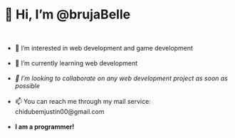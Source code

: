 <h1> 👋 Hi, I’m @brujaBelle</h1> <br>
<ul>
  <li> 👀 I’m interested in web development and game development</li><br>
  
  <li> 🌱 I’m currently learning web development</li><br>
  
  <li> <i>💞️ I’m looking to collaborate on any web development project as soon as possible</i></li><br>
  
<li> 📫 You can reach me through my mail service: chidubemjustin00@gmail.com</li><br>

<li> <strong> I am a programmer!</strong></li>

</ul>
<!---
brujaBelle/brujaBelle is a ✨ special ✨ repository because its `README.md` (this file) appears on your GitHub profile.
You can click the Preview link to take a look at your changes.
--->
